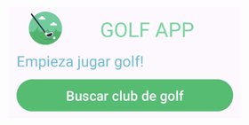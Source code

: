 <p align="center">
    <img height="200px" src="Proyecto/ReadmeImages/PresentTit.jpg" alt="Master">
</p>

